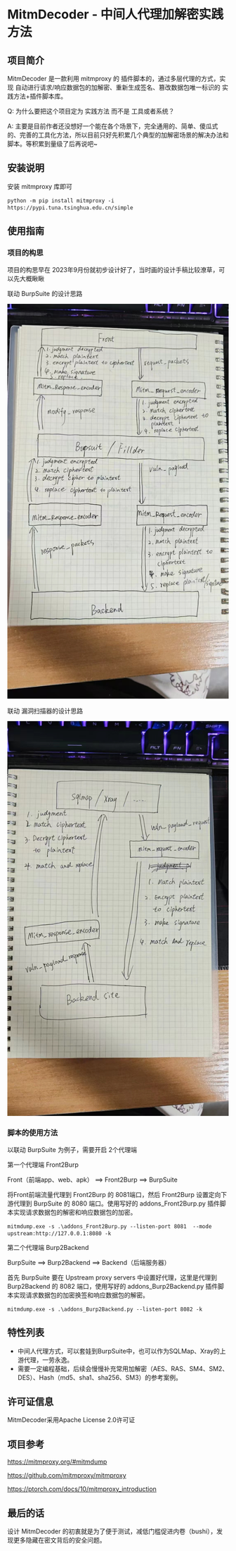 # MitmDecoder - 中间人代理加解密实践方法

## 项目简介

MitmDecoder 是一款利用 mitmproxy 的 插件脚本的，通过多层代理的方式，实现 自动进行请求/响应数据包的加解密、重新生成签名、篡改数据包唯一标识的 实践方法+插件脚本库。

Q: 为什么要把这个项目定为 实践方法 而不是 工具或者系统？

A: 主要是目前作者还没想好一个能在各个场景下，完全通用的、简单、傻瓜式的、完善的工具化方法，所以目前只好先积累几个典型的加解密场景的解决办法和脚本。等积累到量级了后再说吧~

## 安装说明

安装 mitmproxy 库即可
```commandline
python -m pip install mitmproxy -i https://pypi.tuna.tsinghua.edu.cn/simple
```

## 使用指南

### 项目的构思

项目的构思早在 2023年9月份就初步设计好了，当时画的设计手稿比较潦草，可以先大概瞅瞅

联动 BurpSuite 的设计思路

<img src='images/联动burp.jpg'>

联动 漏洞扫描器的设计思路

<img src='images/联动扫描器.jpg'>


### 脚本的使用方法

以联动 BurpSuite 为例子，需要开启 2个代理端

第一个代理端 Front2Burp

Front（前端app、web、apk） ==> Front2Burp ==> BurpSuite

将Front前端流量代理到 Front2Burp 的 8081端口，然后 Front2Burp 设置定向下游代理到 BurpSuite 的 8080 端口。使用写好的 addons_Front2Burp.py 插件脚本实现请求数据包的解密和响应数据包的加密。

```commandline
mitmdump.exe -s .\addons_Front2Burp.py --listen-port 8081  --mode upstream:http://127.0.0.1:8080 -k
```

第二个代理端 Burp2Backend

BurpSuite ==> Burp2Backend ==> Backend（后端服务器）

首先 BurpSuite 要在 Upstream proxy servers 中设置好代理，这里是代理到 Burp2Backend 的 8082 端口，使用写好的  addons_Burp2Backend.py 插件脚本实现请求数据包的加密换签和响应数据包的解密。

```commandline
mitmdump.exe -s .\addons_Burp2Backend.py --listen-port 8082 -k
```

## 特性列表

- 中间人代理方式，可以套娃到BurpSuite中，也可以作为SQLMap、Xray的上游代理，一劳永逸。
- 需要一定编程基础，后续会慢慢补充常用加解密（AES、RAS、SM4、SM2、DES）、Hash（md5、sha1、sha256、SM3）的参考案例。

## 许可证信息

MitmDecoder采用Apache License 2.0许可证

## 项目参考

https://mitmproxy.org/#mitmdump

https://github.com/mitmproxy/mitmproxy

https://ptorch.com/docs/10/mitmproxy_introduction


## 最后的话

设计 MitmDecoder 的初衷就是为了便于测试，减低门槛促进内卷（bushi），发现更多隐藏在密文背后的安全问题。

